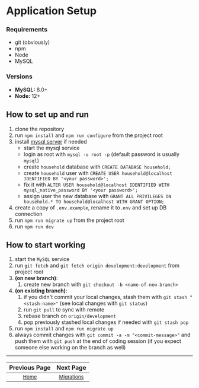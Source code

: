 # Application Setup
### Requirements
 - git (obviously)
 - npm
 - Node
 - MySQL

### Versions
 - **MySQL:** 8.0+
 - **Node:** 12+

## How to set up and run
1. clone the repository
2. run `npm install` and `npm run configure` from the project root
3. install [mysql server](https://dev.mysql.com/downloads/installer/) if needed
    - start the mysql service
    - login as root with `mysql -u root -p` (default password is usually `mysql`)
    - create `household` database with `CREATE DATABASE household;`
    - create `household` user with `CREATE USER household@localhost IDENTIFIED BY '<your password>';`
    - fix it with `ALTER USER household@localhost IDENTIFIED WITH mysql_native_password BY '<your password>';`
    - assign user the new database with `GRANT ALL PRIVILEGES ON household.* TO household@localhost WITH GRANT OPTION;`
4. create a copy of `.env.example`, rename it to`.env` and set up DB connection
5. run `npm run migrate up` from the project root
6. run `npm run dev`

## How to start working
1. start the `MySQL` service
2. run `git fetch` and `git fetch origin development:development` from project root
3. **(on new branch)**:
    1. create new branch with `git checkout -b <name-of-new-branch>`
4. **(on existing branch)**:
    1. if you didn't commit your local changes, stash them with `git stash "<stash-name>"` (see local changes with `git status`)
    2. run `git pull` to sync with remote
    3. rebase branch on `origin/development`
    4. pop previously stashed local changes if needed with `git stash pop`
5. run `npm install` and `npm run migrate up`
6. always commit changes with `git commit -a -m "<commit-message>"` and
push them with `git push` at the end of coding session (if you expect
someone else working on the branch as well)

---

| Previous Page | Next Page |
|:-------------:|:-----:|
| <sup>[Home](./readme.md)</sup> | <sup>[Migrations](./migrations.md)</sup> |
